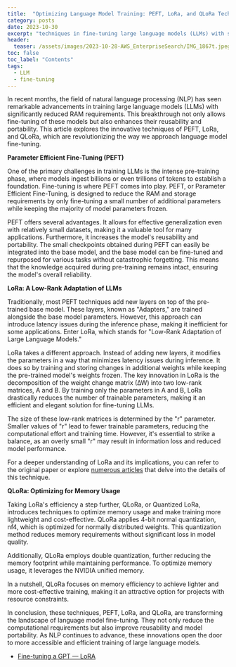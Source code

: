 ```yaml
---
title:  "Optimizing Language Model Training: PEFT, LoRa, and QLoRa Techniques"
category: posts
date: 2023-10-30
excerpt: "techniques in fine-tuning large language models (LLMs) with significantly reduced RAM requirements"
header:
  teaser: /assets/images/2023-10-28-AWS_EnterpriseSearch/IMG_1867t.jpeg
toc: false
toc_label: "Contents"
tags:
  - LLM
  - fine-tuning
---
```


In recent months, the field of natural language processing (NLP) has seen remarkable advancements in training large language models (LLMs) with significantly reduced RAM requirements. This breakthrough not only allows fine-tuning of these models but also enhances their reusability and portability. This article explores the innovative techniques of PEFT, LoRa, and QLoRa, which are revolutionizing the way we approach language model fine-tuning.

**Parameter Efficient Fine-Tuning (PEFT)**

One of the primary challenges in training LLMs is the intense pre-training phase, where models ingest billions or even trillions of tokens to establish a foundation. Fine-tuning is where PEFT comes into play. PEFT, or Parameter Efficient Fine-Tuning, is designed to reduce the RAM and storage requirements by only fine-tuning a small number of additional parameters while keeping the majority of model parameters frozen. 

PEFT offers several advantages. It allows for effective generalization even with relatively small datasets, making it a valuable tool for many applications. Furthermore, it increases the model's reusability and portability. The small checkpoints obtained during PEFT can easily be integrated into the base model, and the base model can be fine-tuned and repurposed for various tasks without catastrophic forgetting. This means that the knowledge acquired during pre-training remains intact, ensuring the model's overall reliability.

**LoRa: A Low-Rank Adaptation of LLMs**

Traditionally, most PEFT techniques add new layers on top of the pre-trained base model. These layers, known as "Adapters," are trained alongside the base model parameters. However, this approach can introduce latency issues during the inference phase, making it inefficient for some applications. Enter LoRa, which stands for "Low-Rank Adaptation of Large Language Models."

LoRa takes a different approach. Instead of adding new layers, it modifies the parameters in a way that minimizes latency issues during inference. It does so by training and storing changes in additional weights while keeping the pre-trained model's weights frozen. The key innovation in LoRa is the decomposition of the weight change matrix (∆W) into two low-rank matrices, A and B. By training only the parameters in A and B, LoRa drastically reduces the number of trainable parameters, making it an efficient and elegant solution for fine-tuning LLMs.

The size of these low-rank matrices is determined by the "r" parameter. Smaller values of "r" lead to fewer trainable parameters, reducing the computational effort and training time. However, it's essential to strike a balance, as an overly small "r" may result in information loss and reduced model performance. 

For a deeper understanding of LoRa and its implications, you can refer to the original paper or explore [numerous articles](https://towardsai.net/p/machine-learning/fine-tuning-a-llama-2-7b-model-for-python-code-generation) that delve into the details of this technique.

**QLoRa: Optimizing for Memory Usage**

Taking LoRa's efficiency a step further, QLoRa, or Quantized LoRa, introduces techniques to optimize memory usage and make training more lightweight and cost-effective. QLoRa applies 4-bit normal quantization, nf4, which is optimized for normally distributed weights. This quantization method reduces memory requirements without significant loss in model quality.

Additionally, QLoRa employs double quantization, further reducing the memory footprint while maintaining performance. To optimize memory usage, it leverages the NVIDIA unified memory.

In a nutshell, QLoRa focuses on memory efficiency to achieve lighter and more cost-effective training, making it an attractive option for projects with resource constraints.

In conclusion, these techniques, PEFT, LoRa, and QLoRa, are transforming the landscape of language model fine-tuning. They not only reduce the computational requirements but also improve reusability and model portability. As NLP continues to advance, these innovations open the door to more accessible and efficient training of large language models.

- [Fine-tuning a GPT — LoRA](https://towardsai.net/p/machine-learning/fine-tuning-a-llama-2-7b-model-for-python-code-generation)